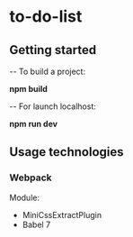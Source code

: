 # to-do-list

## Getting started

-- To build a project:

**npm build**

-- For launch localhost:

**npm run dev**

## Usage  technologies 

### Webpack

Module:

- MiniCssExtractPlugin
- Babel 7





